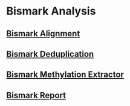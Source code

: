 # Bismark Analysis

## [Bismark Alignment](./#bismark-alignment)

## [Bismark Deduplication](./#bismark-deduplication)

## [Bismark Methylation Extractor](./#bismark-methylation-extractor)

## [Bismark Report](./#bismark-report)









